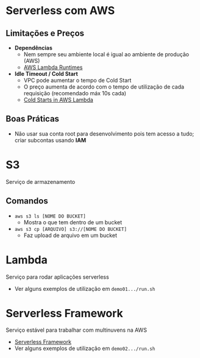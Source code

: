 # Serverless com AWS

## Limitações e Preços

- **Dependências**
  - Nem sempre seu ambiente local é igual ao ambiente de produção (AWS)
  - [AWS Lambda Runtimes](https://docs.aws.amazon.com/lambda/latest/dg/lambda-runtimes.html)
- **Idle Timeout / Cold Start**
  - VPC pode aumentar o tempo de Cold Start
  - O preço aumenta de acordo com o tempo de utilização de cada requisição (recomendado máx 10s cada)
  - [Cold Starts in AWS Lambda](https://mikhail.io/serverless/coldstarts/aws/)

## Boas Práticas

- Não usar sua conta root para desenvolvimento pois tem acesso a tudo; criar subcontas usando **IAM**

# S3

Serviço de armazenamento

## Comandos

- `aws s3 ls [NOME DO BUCKET]`
  - Mostra o que tem dentro de um bucket
- `aws s3 cp [ARQUIVO] s3://[NOME DO BUCKET]`
  - Faz upload de arquivo em um bucket

# Lambda

Serviço para rodar aplicações serverless

- Ver alguns exemplos de utilização em `demo01.../run.sh`

# Serverless Framework

Serviço estável para trabalhar com multinuvens na AWS

- [Serverless Framework](https://www.serverless.com/)
- Ver alguns exemplos de utilização em `demo02.../run.sh`
